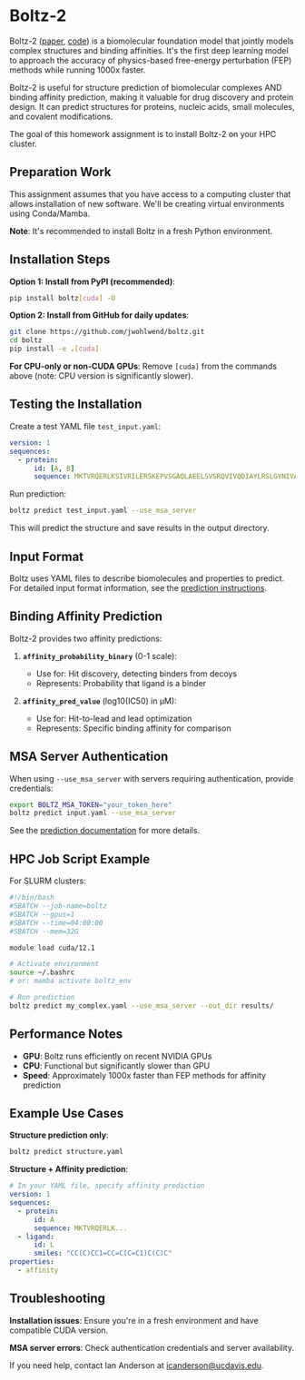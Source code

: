 # Boltz-2

Boltz-2 ([paper](https://doi.org/10.1101/2025.06.14.659707), [code](https://github.com/jwohlwend/boltz)) is a biomolecular foundation model that jointly models complex structures and binding affinities. It's the first deep learning model to approach the accuracy of physics-based free-energy perturbation (FEP) methods while running 1000x faster.

Boltz-2 is useful for structure prediction of biomolecular complexes AND binding affinity prediction, making it valuable for drug discovery and protein design. It can predict structures for proteins, nucleic acids, small molecules, and covalent modifications.

The goal of this homework assignment is to install Boltz-2 on your HPC cluster.

## Preparation Work

This assignment assumes that you have access to a computing cluster that allows installation of new software. We'll be creating virtual environments using Conda/Mamba.

**Note**: It's recommended to install Boltz in a fresh Python environment.

## Installation Steps

**Option 1: Install from PyPI (recommended)**:
```bash
pip install boltz[cuda] -U
```

**Option 2: Install from GitHub for daily updates**:
```bash
git clone https://github.com/jwohlwend/boltz.git
cd boltz
pip install -e .[cuda]
```

**For CPU-only or non-CUDA GPUs**: Remove `[cuda]` from the commands above (note: CPU version is significantly slower).

## Testing the Installation

Create a test YAML file `test_input.yaml`:

```yaml
version: 1
sequences:
  - protein:
      id: [A, B]
      sequence: MKTVRQERLKSIVRILERSKEPVSGAQLAEELSVSRQVIVQDIAYLRSLGYNIVATPRGYVLAGG
```

Run prediction:
```bash
boltz predict test_input.yaml --use_msa_server
```

This will predict the structure and save results in the output directory.

## Input Format

Boltz uses YAML files to describe biomolecules and properties to predict. For detailed input format information, see the [prediction instructions](https://github.com/jwohlwend/boltz/blob/main/docs/prediction.md).

## Binding Affinity Prediction

Boltz-2 provides two affinity predictions:

1. **`affinity_probability_binary`** (0-1 scale):
   - Use for: Hit discovery, detecting binders from decoys
   - Represents: Probability that ligand is a binder

2. **`affinity_pred_value`** (log10(IC50) in μM):
   - Use for: Hit-to-lead and lead optimization
   - Represents: Specific binding affinity for comparison

## MSA Server Authentication

When using `--use_msa_server` with servers requiring authentication, provide credentials:

```bash
export BOLTZ_MSA_TOKEN="your_token_here"
boltz predict input.yaml --use_msa_server
```

See the [prediction documentation](https://github.com/jwohlwend/boltz/blob/main/docs/prediction.md) for more details.

## HPC Job Script Example

For SLURM clusters:

```bash
#!/bin/bash
#SBATCH --job-name=boltz
#SBATCH --gpus=1
#SBATCH --time=04:00:00
#SBATCH --mem=32G

module load cuda/12.1

# Activate environment
source ~/.bashrc
# or: mamba activate boltz_env

# Run prediction
boltz predict my_complex.yaml --use_msa_server --out_dir results/
```

## Performance Notes

- **GPU**: Boltz runs efficiently on recent NVIDIA GPUs
- **CPU**: Functional but significantly slower than GPU
- **Speed**: Approximately 1000x faster than FEP methods for affinity prediction

## Example Use Cases

**Structure prediction only**:
```bash
boltz predict structure.yaml
```

**Structure + Affinity prediction**:
```yaml
# In your YAML file, specify affinity prediction
version: 1
sequences:
  - protein:
      id: A
      sequence: MKTVRQERLK...
  - ligand:
      id: L
      smiles: "CC(C)CC1=CC=C(C=C1)C(C)C"
properties:
  - affinity
```

## Troubleshooting

**Installation issues**: Ensure you're in a fresh environment and have compatible CUDA version.

**MSA server errors**: Check authentication credentials and server availability.

If you need help, contact Ian Anderson at icanderson@ucdavis.edu.

